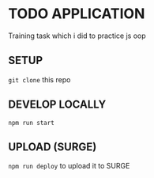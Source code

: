 # TODO APPLICATION
Training task which i did to practice js oop

## SETUP

`git clone` this repo

## DEVELOP LOCALLY

`npm run start`

## UPLOAD (SURGE)

`npm run deploy` to upload it to SURGE
